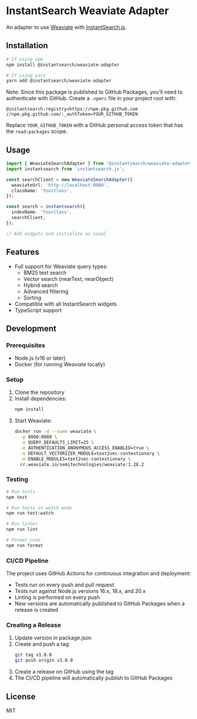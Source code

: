 # InstantSearch Weaviate Adapter

An adapter to use [Weaviate](https://weaviate.io/) with [InstantSearch.js](https://www.algolia.com/doc/guides/building-search-ui/what-is-instantsearch/js/).

## Installation

```bash
# If using npm
npm install @instantsearch/weaviate-adapter

# If using yarn
yarn add @instantsearch/weaviate-adapter
```

Note: Since this package is published to GitHub Packages, you'll need to authenticate with GitHub. Create a `.npmrc` file in your project root with:

```
@instantsearch:registry=https://npm.pkg.github.com
//npm.pkg.github.com/:_authToken=YOUR_GITHUB_TOKEN
```

Replace `YOUR_GITHUB_TOKEN` with a GitHub personal access token that has the `read:packages` scope.

## Usage

```typescript
import { WeaviateSearchAdapter } from '@instantsearch/weaviate-adapter';
import instantsearch from 'instantsearch.js';

const searchClient = new WeaviateSearchAdapter({
  weaviateUrl: 'http://localhost:8080',
  className: 'YourClass',
});

const search = instantsearch({
  indexName: 'YourClass',
  searchClient,
});

// Add widgets and initialize as usual
```

## Features

- Full support for Weaviate query types:
  - BM25 text search
  - Vector search (nearText, nearObject)
  - Hybrid search
  - Advanced filtering
  - Sorting
- Compatible with all InstantSearch widgets
- TypeScript support

## Development

### Prerequisites

- Node.js (v16 or later)
- Docker (for running Weaviate locally)

### Setup

1. Clone the repository
2. Install dependencies:
   ```bash
   npm install
   ```
3. Start Weaviate:
   ```bash
   docker run -d --name weaviate \
     -p 8080:8080 \
     -e QUERY_DEFAULTS_LIMIT=25 \
     -e AUTHENTICATION_ANONYMOUS_ACCESS_ENABLED=true \
     -e DEFAULT_VECTORIZER_MODULE=text2vec-contextionary \
     -e ENABLE_MODULES=text2vec-contextionary \
     cr.weaviate.io/semitechnologies/weaviate:1.28.2
   ```

### Testing

```bash
# Run tests
npm test

# Run tests in watch mode
npm run test:watch

# Run linter
npm run lint

# Format code
npm run format
```

### CI/CD Pipeline

The project uses GitHub Actions for continuous integration and deployment:

- Tests run on every push and pull request
- Tests run against Node.js versions 16.x, 18.x, and 20.x
- Linting is performed on every push
- New versions are automatically published to GitHub Packages when a release is created

### Creating a Release

1. Update version in package.json
2. Create and push a tag:
   ```bash
   git tag v1.0.0
   git push origin v1.0.0
   ```
3. Create a release on GitHub using the tag
4. The CI/CD pipeline will automatically publish to GitHub Packages

## License

MIT
